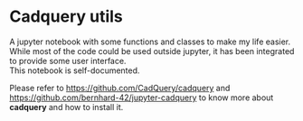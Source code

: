# Cadquery utils
A jupyter notebook with some functions and classes to make my life easier.  
While most of the code could be used outside jupyter, it has been integrated to provide some user interface.  
This notebook is self-documented.

Please refer to https://github.com/CadQuery/cadquery and https://github.com/bernhard-42/jupyter-cadquery to know more about **cadquery** and how to install it.
